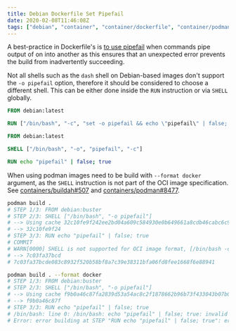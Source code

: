 ```yaml
---
title: Debian Dockerfile Set Pipefail
date: 2020-02-08T11:46:08Z
tags: ["debian", "container", "container/dockerfile", "container/podman"]
---
```


A best-practice in Dockerfile's is
[to use pipefail](https://docs.docker.com/develop/develop-images/dockerfile_best-practices/#using-pipes) when commands
pipe output of on into another as this ensures that an unexpected error prevents the build from inadvertently
succeeding.

Not all shells such as the `dash` shell on Debian-based images don't support the `-o pipefail` option, therefore it
should be considered to choose a different shell. This can be either done inside the `RUN` instruction or via `SHELL`
globally.

```dockerfile
FROM debian:latest

RUN ["/bin/bash", "-c", "set -o pipefail && echo \"pipefail\" | false; true"]
```

```dockerfile
FROM debian:latest

SHELL ["/bin/bash", "-o", "pipefail", "-c"]

RUN echo "pipefail" | false; true
```

When using podman images need to be build with `--format docker` argument, as the `SHELL` instruction is not part of the
OCI image specification. See [containers/buildah#507](https://github.com/containers/buildah/issues/507) and
[containers/podman#8477](https://github.com/containers/podman/issues/8477).

```bash
podman build .
# STEP 1/3: FROM debian:buster
# STEP 2/3: SHELL ["/bin/bash", "-o pipefail"]
# --> Using cache 32c10fe9f242ee2bd04a609c584930e0b649661a8cdb46cabc6c9ac9c72a55ae
# --> 32c10fe9f24
# STEP 3/3: RUN echo "pipefail" | false; true
# COMMIT
# WARN[0000] SHELL is not supported for OCI image format, [/bin/bash -o pipefail] will be ignored. Must use `docker` format
# --> 7c03fa37bcd
# 7c03fa37bcde083c8932f520b58bf8a7c39e38311bfa06fd8fee1668f6e88941

podman build . --format docker
# STEP 1/3: FROM debian:buster
# STEP 2/3: SHELL ["/bin/bash", "-o pipefail"]
# --> Using cache f9b0a46c87fa2839d53a54ac8c2f1878662b96b73f433043b07b00809b952ffa
# --> f9b0a46c87f
# STEP 3/3: RUN echo "pipefail" | false; true
# /bin/bash: line 0: /bin/bash: echo "pipefail" | false; true: invalid option name
# Error: error building at STEP "RUN echo "pipefail" | false; true": error while running runtime: exit status 2
```
